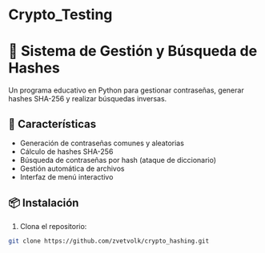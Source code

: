 # Crypto_Testing
# 🔐 Sistema de Gestión y Búsqueda de Hashes

Un programa educativo en Python para gestionar contraseñas, generar hashes SHA-256 y realizar búsquedas inversas.

## 🚀 Características

- Generación de contraseñas comunes y aleatorias
- Cálculo de hashes SHA-256
- Búsqueda de contraseñas por hash (ataque de diccionario)
- Gestión automática de archivos
- Interfaz de menú interactivo

## 📦 Instalación

1. Clona el repositorio:
```bash
git clone https://github.com/zvetvolk/crypto_hashing.git
